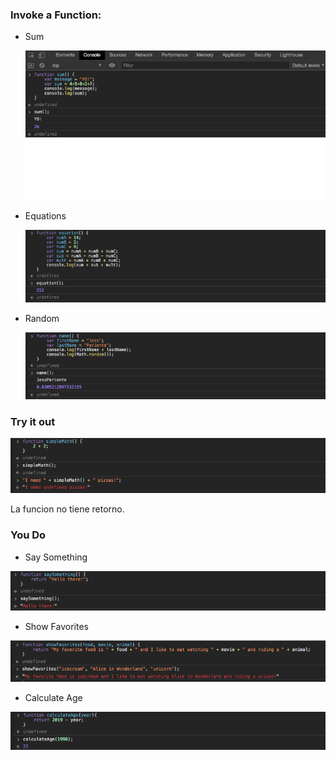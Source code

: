 ### Invoke a Function:

* Sum

  ![Sum](images/ss_js4.png)
  
* Equations 

  ![Equations](images/ss_js5.png)

* Random 

  ![Random](images/ss_js6.png)

### Try it out

  ![SimpleMath](images/ss_js7.png)

La funcion no tiene retorno.

### You Do

* Say Something 

![Say Something](images/ss_js8.png)

* Show Favorites 

![Show Favorites](images/ss_js9.png)

* Calculate Age 

![Calculate Age](images/ss_js10.png)
